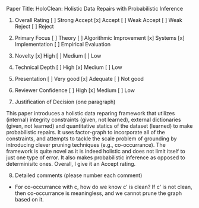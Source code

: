 Paper Title: HoloClean: Holistic Data Repairs with Probabilistic Inference

1. Overall Rating
[ ] Strong Accept
[x] Accept
[ ] Weak Accept
[ ] Weak Reject
[ ] Reject


2. Primary Focus
[ ] Theory
[ ] Algorithmic Improvement
[x] Systems
[x] Implementation
[ ] Empirical Evaluation


3. Novelty
[x] High
[ ] Medium
[ ] Low


4. Technical Depth
[ ] High
[x] Medium
[ ] Low


5. Presentation
[ ] Very good
[x] Adequate
[ ] Not good


6. Reviewer Confidence
[ ] High
[x] Medium
[ ] Low


7. Justification of Decision (one paragraph)

This paper introduces a holistic data reparing framework that utilizes (internal) integrity constraints (given, not learned), external dictionaries (given, not learned) and quantitative statics of the dataset (learned) to make probabilistic repairs. It uses factor-graph to incorporate all of the constraints, and attempts to tackle the scale problem of grounding by introducing clever pruning techniques (e.g., co-occurrance). The framework is quite novel as it is indeed holistic and does not limit itself to just one type of error. It also makes probabilistic inference as opposed to determinisitc ones. Overall, I give it an Accept rating.


8. Detailed comments (please number each comment) 

- For co-occurrance with c, how do we know c' is clean? If c' is not clean, then co-occurrance is meaningless, and we cannot prune the graph based on it.

